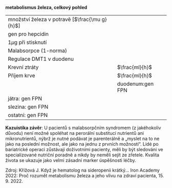 <div class="w3-row">
<div class="w3-twothird w3-center">

**metabolismus železa, celkový pohled**
<bdl-animate-adobe src="ZelezoCelekFinal2.js" width="800" height="600" name="ZelezoCelekFinal2" fromid="idfmi" responsive="true"></bdl-animate-adobe>
<bdl-bind2a-text findex="33" aname="children.0.ZaludekPopelniceMerak_text" convertor="1,3.6"></bdl-bind2a-text>
<bdl-bind2a-text findex="17" aname="children.0.SrdcePopelniceMerak_text" convertor="1,1.6"></bdl-bind2a-text>
<bdl-bind2a-text findex="4" aname="children.0.SrdceHepcidinMerak_text" convertor="1,0.665"></bdl-bind2a-text>
<bdl-bind2a-text findex="0" aname="children.0.CevaTransferinMerak_text" convertor="1,1.5"></bdl-bind2a-text>
<bdl-bind2a-text findex="4" aname="children.0.CevaHepcidinMerak_text" convertor="1,0.665"></bdl-bind2a-text>
<bdl-bind2a-text findex="4" aname="children.0.SlezinaHepcidinMerak_text" convertor="1,0.665"></bdl-bind2a-text>
<bdl-bind2a-text findex="4" aname="children.0.JatraHepcidinMerak_text" convertor="1,0.665"></bdl-bind2a-text>
<bdl-bind2a-text findex="32" aname="children.0.ZaludekCervenyMerakOut_text" convertor="1,1.8"></bdl-bind2a-text>
<bdl-bind2a-text findex="4" aname="children.0.ZaludekHepcidinMerak_text" convertor="1,0.7"></bdl-bind2a-text>
<bdl-bind2a findex="33" aname="children.0.children.358.StrevaModraSipkaOut_anim" amin="0" amax="159"></bdl-bind2a>
<bdl-bind2a findex="33" aname="children.0.children.358.ZaludekModraSipkaOut_anim" amin="0" amax="99"></bdl-bind2a>
<bdl-bind2a findex="1" aname="children.0.children.358.JatraZlutaSipkaOut_anim" amin="0" amax="159"></bdl-bind2a>
<bdl-bind2a findex="3" aname="children.0.children.358.StrikackaFeFialovaSipkaIn_anim" amin="0" amax="159" fmin="0" fmax="1"></bdl-bind2a>
<bdl-bind2a findex="4" aname="children.0.children.358.JatraFialovaSipkaOut_anim.ZlutaPruhovana4_anim" amin="0" amax="159"></bdl-bind2a>
<bdl-bind2a findex="30" aname="children.0.children.358.JatraFialovaSipkaOut_anim" amin="0" amax="159"></bdl-bind2a>
<bdl-bind2a findex="46" aname="children.0.children.358.JatraFialovaSipkaIn_anim" amin="0" amax="99"></bdl-bind2a>
<bdl-bind2a findex="45" aname="children.0.children.358.KostFialovaSipkaOut_anim" amin="0" amax="159"></bdl-bind2a>
<bdl-bind2a findex="44" aname="children.0.children.358.KrevFialovaSipkaOut_anim" amin="0" amax="159"></bdl-bind2a>
<bdl-bind2a findex="43" aname="children.0.children.358.KrevFialovaSipkaIn_anim" amin="0" amax="99"></bdl-bind2a>
<bdl-bind2a findex="42" aname="children.0.children.358.KostFialovaSipkaIn_anim" amin="0" amax="159"></bdl-bind2a>
<bdl-bind2a findex="29" aname="children.0.children.358.SlezinaFialovaSipkaOut_anim" amin="0" amax="159"></bdl-bind2a>
<bdl-bind2a findex="21" aname="children.0.children.358.SrdceFialovaSipkaOut_anim" amin="0" amax="99"></bdl-bind2a>
<bdl-bind2a findex="16" aname="children.0.children.358.SrdceFialovaSipkaIn_anim" amin="0" amax="99"></bdl-bind2a>
<bdl-bind2a findex="17" aname="children.0.children.358.SrdceModraSipkaOut_anim" amin="0" amax="159"></bdl-bind2a>
<bdl-bind2a findex="2" aname="children.0.children.358.KapackaFeFialovaSipkaOut_anim" amin="0" amax="159" fmin="0" fmax="1"></bdl-bind2a>
<bdl-bind2a findex="28" aname="children.0.children.358.ZaludekFialovaSipkaOut_anim" amin="0" amax="159"></bdl-bind2a>
<bdl-bind2a findex="4" aname="children.0.ZaludekZlutaCaraHepcidin_anim" amin="0" amax="159"></bdl-bind2a>
<bdl-bind2a findex="41" aname="children.0.KostFeritin_anim" amin="0" amax="159"></bdl-bind2a>
<bdl-bind2a findex="40" aname="children.0.KrevFeritin_anim" amin="0" amax="99"></bdl-bind2a>
<bdl-bind2a findex="39" aname="children.0.ZaludekFeritin_anim" amin="0" amax="159"></bdl-bind2a>
<bdl-bind2a findex="38" aname="children.0.SrdceFeritin_anim" amin="0" amax="159"></bdl-bind2a>
<bdl-bind2a findex="37" aname="children.0.SlezinaFeritin_anim" amin="0" amax="159"></bdl-bind2a>
<bdl-bind2a findex="36" aname="children.0.JatraFeritin_anim" amin="0" amax="159"></bdl-bind2a>
<bdl-bind2a findex="4" aname="children.0.SrdceZlutaCaraHepcidin_anim" amin="0" amax="159"></bdl-bind2a>
<bdl-bind2a findex="4" aname="children.0.SlezinaZlutaCaraHepcidin_anim" amin="0" amax="159"></bdl-bind2a>
<bdl-bind2a findex="0" aname="children.0.FeTransferin_anim" amin="0" amax="159"></bdl-bind2a>
<bdl-bind2a findex="4" aname="children.0.JatraZlutaCaraHepcidin_anim" amin="0" amax="99"></bdl-bind2a>
<bdl-bind2a findex="21" aname="children.0.SrdceKanalFialovy_anim" amin="99" amax="0"></bdl-bind2a>
<bdl-bind2a findex="11" aname="children.0.SrdceSemafor_anim" amin="0" amax="8" fmin="0" fmax="1"></bdl-bind2a>
<bdl-bind2a findex="6" aname="children.0.StrikackaModra_anim" amin="0" amax="29" fmin="0" fmax="1"></bdl-bind2a>
<bdl-bind2a findex="17" aname="children.0.merakPopelnice2_anim" amin="0" amax="99"></bdl-bind2a>
<bdl-bind2a findex="33" aname="children.0.merakPopelnice1_anim" amin="0" amax="99"></bdl-bind2a>
<bdl-bind2a findex="0" aname="children.0.CevaTransferinMerak_anim" amin="0" amax="99"></bdl-bind2a>
<bdl-bind2a findex="4" aname="children.0.SrdceHepcidinMerak_anim" amin="0" amax="99"></bdl-bind2a>
<bdl-bind2a findex="34" aname="children.0.ZaludekModraSipkaIn_anim" amin="0" amax="159"></bdl-bind2a>
<bdl-bind2a findex="32" aname="children.0.ZaludekCervenyMerakOut_anim" amin="0" amax="99"></bdl-bind2a>
<bdl-bind2a findex="4" aname="children.0.CevaHepcidinMerak_anim" amin="0" amax="99"></bdl-bind2a>
<bdl-bind2a findex="13" aname="children.0.JatraKanalFialovy_anim" amin="99" amax="0"></bdl-bind2a>
<bdl-bind2a findex="26" aname="children.0.SlezinaKanalFialovy_anim" amin="99" amax="0"></bdl-bind2a>
<bdl-bind2a findex="12" aname="children.0.ZaludekKanalFialovy_anim" amin="99" amax="0"></bdl-bind2a>
<bdl-bind2a findex="9" aname="children.0.ZaludekSemafor_anim" amin="0" amax="8" fmin="0" fmax="1"></bdl-bind2a>
<bdl-bind2a findex="25" aname="children.0.SlezinaSemafor_anim" amin="0" amax="8" fmin="0" fmax="1"></bdl-bind2a>
<bdl-bind2a findex="8" aname="children.0.JatraSemafor2_anim" amin="0" amax="9" fmin="0" fmax="1"></bdl-bind2a>
<bdl-bind2a findex="10" aname="children.0.JatraSemafor1_anim" amin="0" amax="8" fmin="0" fmax="1"></bdl-bind2a>
<bdl-bind2a findex="4" aname="children.0.SlezinaHepcidinMerak_anim" amin="0" amax="99"></bdl-bind2a>
<bdl-bind2a findex="4" aname="children.0.JatraHepcidinMerak_anim" amin="0" amax="99"></bdl-bind2a>
<bdl-bind2a findex="4" aname="children.0.ZaludekHepcidinMerak_anim" amin="0" amax="99"></bdl-bind2a>
<bdl-bind2a-play findex="2" aname="children.0.children.348.KapackaJehlaFe_anim" amin="0" amax="99"></bdl-bind2a-play>
<bdl-bind2a-play findex="2" aname="children.0.children.348.Kapka1_anim" amin="0" amax="99"></bdl-bind2a-play>
<bdl-bind2a-play findex="2" aname="children.0.children.348.KapackaFeMale_anim" amin="0" amax="99"></bdl-bind2a-play>
<bdl-bind2a-play findex="2" aname="children.0.children.348.KapackaFeVelke_anim" amin="0" amax="99"></bdl-bind2a-play>
<bdl-bind2a-play findex="3" aname="children.0.StrikackaCervena_anim" amin="0" amax="99"></bdl-bind2a-play>

</div>
<div class="w3-third">

<bdl-fmi id="idfmi" mode="" src="FeMetabolism_FeMetabolismModel.js" fminame="FeMetabolism_FeMetabolismModel" tolerance="0.000001" starttime="0" fstepsize="0.5" fpslimit="10" guid="{9aa10b27-427c-44c9-a381-5815d5706331}" valuereferences="33554447,637534264,16777264,16777261,33554432,33554436,33554434,637534268,16777266,16777267,16777268,16777270,33554443,33554441,33554444,637534295,637534288,637534290,637534286,637534287,637534297,637534289,33554454,33554455,33554440,16777269,33554442,33554438,637534231,637534276,637534246,16777260,637534229,905969689,100663316,,637534208,637534209,637534211,637534210,33554446,33554445,637534300,637534301,637534304,637534275,637534245" valuelabels="Fe_ser,hep_in,transfusion,bleeding,hep,Il6,LPS,Il6_in,hep_knockout,Fpn_duo_knockout,Fpn_liv_knockout,Fpn_res_knockout,Fpn_duo,Fpn_liv,Fpn_res,Fpn_res_in,Fe_res_in_ser,Fe_res_out_loss,Fe_res_to_ferritin,Fe_res_from_ferritin,Fpn_res_mRNA_in,Fe_res_out_ser,Fe_res_2,Fe_res_3,Fpn_res_mRNA,Fpn_spl_knockout,Fpn_spl,Fpn_spl_mRNA,Fe_duo_out_ser,Fe_spl_out_ser,Fe_liv_out_ser,Fe_food,Fe_duo_in_food,Fe_duo_unused,Fe_duo_intake,,Fe_liv,Fe_spl,Fe_res,Fe_duo,Fe_RBC,Fe_bm,Fe_bm_in_ser,Fe_bm_out_RBC,Fe_RBC_out_spl,Fe_spl_in_bm,Fe_liv_in_ser" inputs="id1,16777260,1,1;idfpnliv,16777268,1,1,t;idhep,16777266,1,1,t;idlps,33554434,1,1,t;id11,16777262,1,1,t;id10,16777265,1,1,t;idspl,16777269,1,1,t;idres,16777270,1,1,t;id7,16777261,1,1,t;id8,16777264,1,1,t;idduo,16777267,1,1,t" inputlabels="Fe_food,Fpn_liv_knockout,hep_knockout,LPS,malabsorption,unregulated_absorption,Fpn_spl_knockout,Fpn_res_knockout,bleeding,transfusion,Fpn_duo_knockout" showtime="true" showtimemultiply="3600"></bdl-fmi>


||| 
|-------------|-------|
| množství železa v potravě [$\frac{\mu g}{h}$] | <bdl-range id="id1" title="" min="0" max="2000" default="219" step="1"></bdl-range> |
| gen pro hepcidin | <bdl-checkbox id="idhep" titlemin="gen je knockoutován (neaktivní)" titlemax="gen je aktivní" default="true"></bdl-checkbox>  |
| 1$\mu$g při stisknutí | <bdl-buttonparams title="LPS injekce" ids="idlps" values="1" fromid="idfmi"></bdl-buttonparams>  |
| Malabsorpce (1-norma) | <bdl-range id="id11" title="" min="0" max="1" default="1" step="0.05"></bdl-range>  |
| Regulace DMT1 v duodenu | <bdl-checkbox id="id10" titlemin="absorpce je fyziologicky regulovaná" titlemax="regulace absorpce je vypnuta" default="false"></bdl-checkbox>  |
| Krevní ztráty | <bdl-range id="id7" title="" min="0" max="1" default="0" step="0.1"></bdl-range>  $\frac{ml}{h}$ |
| Příjem krve  | <bdl-range id="id8" title="" min="0" max="10" default="0" step="1"></bdl-range> $\frac{ml}{h}$ |
<div class="w3-hide">| duodenum:gen FPN | <bdl-checkbox id="idduo" titlemin="gen je knockoutován (neaktivní)" titlemax="gen je aktivní" default="true"></bdl-checkbox>  |
| játra: gen FPN | <bdl-checkbox id="idfpnliv" titlemin="gen je knockoutován (neaktivní)" titlemax="gen Fpn je aktivní" default="true"></bdl-checkbox>  |
| slezina: gen FPN | <bdl-checkbox id="idspl" titlemin="gen je knockoutován (neaktivní)" titlemax="gen je aktivní" default="true"></bdl-checkbox>  |
| ostatní: gen FPN | <bdl-checkbox id="idres" titlemin="gen je knockoutován (neaktivní)" titlemax="gen je aktivní" default="true"></bdl-checkbox> | </div>



<div class="w3-sand">

**Kazuistika závěr**:
U pacientů s malabsorpčním syndromem (z jakéhokoliv důvodu) není možné spoléhat na perorální substituci nutrientů ani mikronutrientů, nýbrž je nutné podávat je parenterálně a „myslet na to ne jako na poslední možnost, ale jako na jednu z prvních možností“. Lidé po bariatrické operaci zůstávají doživotními pacienty, měli by být sledováni ve specializované nutriční poradně a nikdy by neměli sejít ze zřetele. Kvalita života se ukazuje jako velmi zásadní marker úspěšnosti léčby.

Zdroj: Křížová J. Když je hematolog na sideropenii krátký... Iron Academy 2022: Proč rozumět metabolismu železa a jeho vlivu na zdraví pacienta, 15. 9. 2022.
</div>

</div>
</div>

